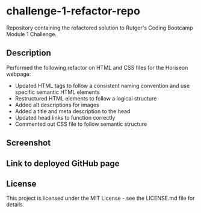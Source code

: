 # challenge-1-refactor-repo
Repository containing the refactored solution to Rutger's Coding Bootcamp Module 1 Challenge.

## Description

Performed the following refactor on HTML and CSS files for the Horiseon webpage:
* Updated HTML tags to follow a consistent naming convention and use specific semantic HTML elements
* Restructured HTML elements to follow a logical structure
* Added alt descriptions for images
* Added a title and meta description to the head
* Updated head links to function correctly
* Commented out CSS file to follow semantic structure

## Screenshot


## Link to deployed GitHub page


## License

This project is licensed under the MIT License - see the LICENSE.md file for details.